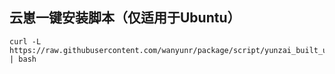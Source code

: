 ## 云崽一键安装脚本（仅适用于Ubuntu）
```
curl -L https://raw.githubusercontent.com/wanyunr/package/script/yunzai_built_ubuntu.sh | bash
```